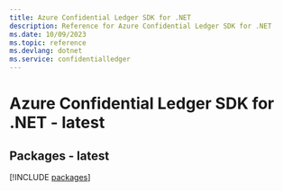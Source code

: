 ```yaml
---
title: Azure Confidential Ledger SDK for .NET
description: Reference for Azure Confidential Ledger SDK for .NET
ms.date: 10/09/2023
ms.topic: reference
ms.devlang: dotnet
ms.service: confidentialledger
---
```

# Azure Confidential Ledger SDK for .NET - latest
## Packages - latest
[!INCLUDE [packages](confidential-ledger-index.md)]